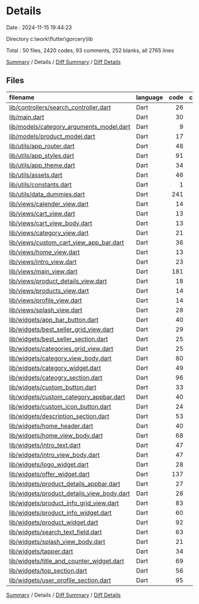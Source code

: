 # Details

Date : 2024-11-15 19:44:23

Directory c:\\work\\flutter\\gorcery\\lib

Total : 50 files,  2420 codes, 93 comments, 252 blanks, all 2765 lines

[Summary](results.md) / Details / [Diff Summary](diff.md) / [Diff Details](diff-details.md)

## Files
| filename | language | code | comment | blank | total |
| :--- | :--- | ---: | ---: | ---: | ---: |
| [lib/controllers/search_controller.dart](/lib/controllers/search_controller.dart) | Dart | 26 | 1 | 6 | 33 |
| [lib/main.dart](/lib/main.dart) | Dart | 30 | 0 | 4 | 34 |
| [lib/models/category_arguments_model.dart](/lib/models/category_arguments_model.dart) | Dart | 9 | 0 | 3 | 12 |
| [lib/models/product_model.dart](/lib/models/product_model.dart) | Dart | 17 | 0 | 2 | 19 |
| [lib/utils/app_router.dart](/lib/utils/app_router.dart) | Dart | 48 | 0 | 3 | 51 |
| [lib/utils/app_styles.dart](/lib/utils/app_styles.dart) | Dart | 91 | 0 | 17 | 108 |
| [lib/utils/app_theme.dart](/lib/utils/app_theme.dart) | Dart | 34 | 0 | 2 | 36 |
| [lib/utils/assets.dart](/lib/utils/assets.dart) | Dart | 46 | 87 | 45 | 178 |
| [lib/utils/constants.dart](/lib/utils/constants.dart) | Dart | 1 | 0 | 1 | 2 |
| [lib/utils/data_dummies.dart](/lib/utils/data_dummies.dart) | Dart | 241 | 0 | 4 | 245 |
| [lib/views/calender_view.dart](/lib/views/calender_view.dart) | Dart | 14 | 0 | 3 | 17 |
| [lib/views/cart_view.dart](/lib/views/cart_view.dart) | Dart | 13 | 0 | 3 | 16 |
| [lib/views/cart_view_body.dart](/lib/views/cart_view_body.dart) | Dart | 13 | 0 | 3 | 16 |
| [lib/views/category_view.dart](/lib/views/category_view.dart) | Dart | 21 | 0 | 3 | 24 |
| [lib/views/custom_cart_view_app_bar.dart](/lib/views/custom_cart_view_app_bar.dart) | Dart | 36 | 0 | 3 | 39 |
| [lib/views/home_view.dart](/lib/views/home_view.dart) | Dart | 13 | 0 | 3 | 16 |
| [lib/views/intro_view.dart](/lib/views/intro_view.dart) | Dart | 23 | 0 | 3 | 26 |
| [lib/views/main_view.dart](/lib/views/main_view.dart) | Dart | 181 | 0 | 7 | 188 |
| [lib/views/product_details_view.dart](/lib/views/product_details_view.dart) | Dart | 18 | 0 | 3 | 21 |
| [lib/views/products_view.dart](/lib/views/products_view.dart) | Dart | 14 | 0 | 3 | 17 |
| [lib/views/profile_view.dart](/lib/views/profile_view.dart) | Dart | 14 | 0 | 3 | 17 |
| [lib/views/splash_view.dart](/lib/views/splash_view.dart) | Dart | 28 | 0 | 6 | 34 |
| [lib/widgets/app_bar_button.dart](/lib/widgets/app_bar_button.dart) | Dart | 40 | 0 | 4 | 44 |
| [lib/widgets/best_seller_grid_view.dart](/lib/widgets/best_seller_grid_view.dart) | Dart | 29 | 0 | 4 | 33 |
| [lib/widgets/best_seller_section.dart](/lib/widgets/best_seller_section.dart) | Dart | 25 | 0 | 3 | 28 |
| [lib/widgets/categories_grid_view.dart](/lib/widgets/categories_grid_view.dart) | Dart | 25 | 0 | 4 | 29 |
| [lib/widgets/category_view_body.dart](/lib/widgets/category_view_body.dart) | Dart | 80 | 1 | 5 | 86 |
| [lib/widgets/category_widget.dart](/lib/widgets/category_widget.dart) | Dart | 49 | 0 | 4 | 53 |
| [lib/widgets/cateogry_section.dart](/lib/widgets/cateogry_section.dart) | Dart | 96 | 0 | 3 | 99 |
| [lib/widgets/custom_button.dart](/lib/widgets/custom_button.dart) | Dart | 33 | 0 | 4 | 37 |
| [lib/widgets/custom_category_appbar.dart](/lib/widgets/custom_category_appbar.dart) | Dart | 40 | 0 | 5 | 45 |
| [lib/widgets/custom_icon_button.dart](/lib/widgets/custom_icon_button.dart) | Dart | 24 | 0 | 4 | 28 |
| [lib/widgets/description_section.dart](/lib/widgets/description_section.dart) | Dart | 53 | 0 | 4 | 57 |
| [lib/widgets/home_header.dart](/lib/widgets/home_header.dart) | Dart | 40 | 0 | 4 | 44 |
| [lib/widgets/home_view_body.dart](/lib/widgets/home_view_body.dart) | Dart | 68 | 0 | 5 | 73 |
| [lib/widgets/intro_text.dart](/lib/widgets/intro_text.dart) | Dart | 47 | 0 | 4 | 51 |
| [lib/widgets/intro_view_body.dart](/lib/widgets/intro_view_body.dart) | Dart | 47 | 0 | 4 | 51 |
| [lib/widgets/logo_widget.dart](/lib/widgets/logo_widget.dart) | Dart | 28 | 0 | 3 | 31 |
| [lib/widgets/offer_widget.dart](/lib/widgets/offer_widget.dart) | Dart | 137 | 0 | 9 | 146 |
| [lib/widgets/product_details_appbar.dart](/lib/widgets/product_details_appbar.dart) | Dart | 27 | 0 | 3 | 30 |
| [lib/widgets/product_details_view_body.dart](/lib/widgets/product_details_view_body.dart) | Dart | 28 | 0 | 4 | 32 |
| [lib/widgets/product_info_grid_view.dart](/lib/widgets/product_info_grid_view.dart) | Dart | 83 | 0 | 4 | 87 |
| [lib/widgets/product_info_widget.dart](/lib/widgets/product_info_widget.dart) | Dart | 60 | 0 | 4 | 64 |
| [lib/widgets/product_widget.dart](/lib/widgets/product_widget.dart) | Dart | 92 | 0 | 4 | 96 |
| [lib/widgets/search_text_field.dart](/lib/widgets/search_text_field.dart) | Dart | 63 | 0 | 5 | 68 |
| [lib/widgets/splash_view_body.dart](/lib/widgets/splash_view_body.dart) | Dart | 21 | 0 | 3 | 24 |
| [lib/widgets/tapper.dart](/lib/widgets/tapper.dart) | Dart | 34 | 4 | 4 | 42 |
| [lib/widgets/title_and_counter_widget.dart](/lib/widgets/title_and_counter_widget.dart) | Dart | 69 | 0 | 4 | 73 |
| [lib/widgets/top_section.dart](/lib/widgets/top_section.dart) | Dart | 56 | 0 | 9 | 65 |
| [lib/widgets/user_profile_section.dart](/lib/widgets/user_profile_section.dart) | Dart | 95 | 0 | 5 | 100 |

[Summary](results.md) / Details / [Diff Summary](diff.md) / [Diff Details](diff-details.md)
